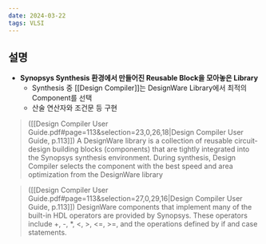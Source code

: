 ```yaml
---
date: 2024-03-22
tags: VLSI
---
```


## 설명

- **Synopsys Synthesis 환경에서 만들어진 Reusable Block을 모아놓은 Library**
	- Synthesis 중 [[Design Compiler]]는 DesignWare Library에서 최적의 Component를 선택
	- 산술 연산자와 조건문 등 구현

> ([[Design Compiler User Guide.pdf#page=113&selection=23,0,26,18|Design Compiler User Guide, p.113]])
> A DesignWare library is a collection of reusable circuit-design building blocks (components) that are tightly integrated into the Synopsys synthesis environment. During synthesis, Design Compiler selects the component with the best speed and area optimization from the DesignWare library

> ([[Design Compiler User Guide.pdf#page=113&selection=27,0,29,16|Design Compiler User Guide, p.113]])
> DesignWare components that implement many of the built-in HDL operators are provided by Synopsys. These operators include +, -, *, <, >, <=, >=, and the operations defined by if and case statements.
